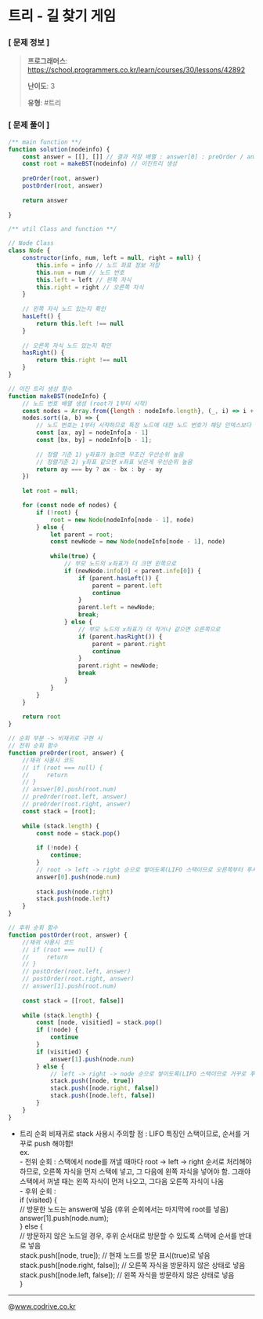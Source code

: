 # 트리 - 길 찾기 게임

### [ 문제 정보 ]
> **프로그래머스**: https://school.programmers.co.kr/learn/courses/30/lessons/42892
> 
> **난이도**: 3
>
> **유형**: #트리


### [ 문제 풀이 ]
```JavaScript
/** main function **/
function solution(nodeinfo) {
    const answer = [[], []] // 결과 저장 배열 : answer[0] : preOrder / answer[1]: inOrder
    const root = makeBST(nodeinfo) // 이진트리 생성
    
    preOrder(root, answer)
    postOrder(root, answer)
    
    return answer
                    
}

/** util Class and function **/

// Node Class
class Node {
    constructor(info, num, left = null, right = null) {
        this.info = info // 노드 좌표 정보 저장
        this.num = num // 노드 번호
        this.left = left // 왼쪽 자식
        this.right = right // 오른쪽 자식
    }
    
    // 왼쪽 자식 노드 있는지 확인
    hasLeft() {
        return this.left !== null
    }
    
    // 오른쪽 자식 노드 있는지 확인
    hasRight() {
        return this.right !== null
    }
}

// 이진 트리 생성 함수
function makeBST(nodeInfo) {
    // 노드 번호 배열 생성 (root가 1부터 시작)
    const nodes = Array.from({length : nodeInfo.length}, (_, i) => i + 1)
    nodes.sort((a, b) => {
        // 노드 번호는 1부터 시작하므로 특정 노드에 대한 노드 번호가 해당 인덱스보다 항상 1만큼 큼!
        const [ax, ay] = nodeInfo[a - 1]
        const [bx, by] = nodeInfo[b - 1];
        
        // 정렬 기준 1) y좌표가 높으면 무조건 우선순위 높음
        // 정렬기준 2) y좌표 같으면 x좌표 낮은게 우선순위 높음
        return ay === by ? ax - bx : by - ay
    })
    
    let root = null;

    for (const node of nodes) {
        if (!root) {
            root = new Node(nodeInfo[node - 1], node)
        } else {
            let parent = root;
            const newNode = new Node(nodeInfo[node - 1], node)
            
            while(true) {
                // 부모 노드의 x좌표가 더 크면 왼쪽으로
                if (newNode.info[0] < parent.info[0]) {
                    if (parent.hasLeft()) {
                        parent = parent.left
                        continue
                    }
                    parent.left = newNode;
                    break;
                } else {
                    // 부모 노드의 x좌표가 더 작거나 같으면 오른쪽으로
                    if (parent.hasRight()) {
                        parent = parent.right
                        continue
                    }
                    parent.right = newNode;
                    break
                }
            }
        }
    }
    
    return root
}

// 순회 부분 -> 비재귀로 구현 시
// 전위 순회 함수
function preOrder(root, answer) {
    //재귀 사용시 코드
    // if (root === null) {
    //     return
    // }
    // answer[0].push(root.num)
    // preOrder(root.left, answer)
    // preOrder(root.right, answer)
    const stack = [root];
    
    while (stack.length) {
        const node = stack.pop()
        
        if (!node) {
            continue;
        }
        // root -> left -> right 순으로 쌓이도록(LIFO 스택이므로 오른쪽부터 푸시)
        answer[0].push(node.num)
        
        stack.push(node.right)
        stack.push(node.left)
    }
}

// 후위 순회 함수
function postOrder(root, answer) {
    //재귀 사용시 코드
    // if (root === null) {
    //     return
    // }
    // postOrder(root.left, answer)
    // postOrder(root.right, answer)
    // answer[1].push(root.num)
  
    const stack = [[root, false]]
    
    while (stack.length) {
        const [node, visitied] = stack.pop()
        if (!node) {
            continue
        }
        if (visitied) {
            answer[1].push(node.num)
        } else {
            // left -> right -> node 순으로 쌓이도록(LIFO 스택이므로 거꾸로 푸시)
            stack.push([node, true])
            stack.push([node.right, false])
            stack.push([node.left, false])
        }
    }
}
```
- 트리 순회 비재귀로 stack 사용시 주의할 점 : LIFO 특징인 스택이므로, 순서를 거꾸로 push 해야함! <br>ex. <br>  - 전위 순회 : 스택에서 node를 꺼낼 때마다 root -> left -> right 순서로 처리해야 하므로, 오른쪽 자식을 먼저 스택에 넣고, 그 다음에 왼쪽 자식을 넣어야 함. 그래야 스택에서 꺼낼 때는 왼쪽 자식이 먼저 나오고, 그다음 오른쪽 자식이 나옴<br>  - 후위 순회 :         <br>     if (visited) {<br>            // 방문한 노드는 answer에 넣음 (후위 순회에서는 마지막에 root를 넣음)<br>            answer[1].push(node.num);<br>        } else {<br>            // 방문하지 않은 노드일 경우, 후위 순서대로 방문할 수 있도록 스택에 순서를 반대로 넣음<br>            stack.push([node, true]);  // 현재 노드를 방문 표시(true)로 넣음<br>            stack.push([node.right, false]);  // 오른쪽 자식을 방문하지 않은 상태로 넣음<br>            stack.push([node.left, false]);  // 왼쪽 자식을 방문하지 않은 상태로 넣음<br>        }


---
@www.codrive.co.kr